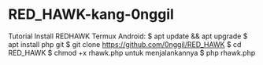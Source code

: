# RED_HAWK-kang-0nggil
Tutorial Install REDHAWK Termux Android: $ apt update &amp;&amp; apt upgrade $ apt install php git $ git clone https://github.com/0nggil/RED_HAWK $ cd RED_HAWK $ chmod +x rhawk.php untuk menjalankannya  $ php rhawk.php
